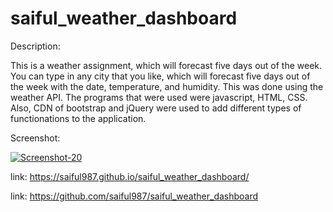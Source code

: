 # saiful_weather_dashboard

Description:

This is a weather assignment, which will forecast five days out of the week. You can type in any city that you like, which will forecast five days out of the week with the date, temperature, and humidity. This was done using the weather API. The programs that were used were javascript, HTML, CSS. Also, CDN of bootstrap and jQuery were used to add different types of functionations to the application. 

Screenshot:

<a href="https://ibb.co/S3KHhVJ"><img src="https://i.ibb.co/S3KHhVJ/Screenshot-20.png" alt="Screenshot-20" border="0"></a>

link: https://saiful987.github.io/saiful_weather_dashboard/

link: https://github.com/saiful987/saiful_weather_dashboard

